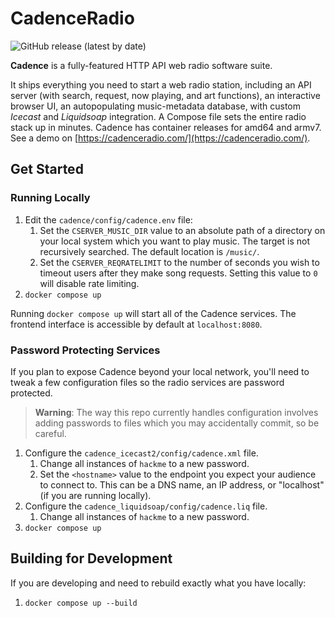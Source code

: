 
# CadenceRadio
![GitHub release (latest by date)](https://img.shields.io/github/v/release/kenellorando/cadence?style=flat-square)

**Cadence** is a fully-featured HTTP API web radio software suite.

It ships everything you need to start a web radio station, including an API server (with search, request, now playing, and art functions), an interactive browser UI, an autopopulating music-metadata database, with custom _Icecast_ and _Liquidsoap_ integration. A Compose file sets the entire radio stack up in minutes. Cadence has container releases for amd64 and armv7. See a demo on [https://cadenceradio.com/](https://cadenceradio.com/).

## Get Started

### Running Locally

1. Edit the `cadence/config/cadence.env` file:
   1. Set the `CSERVER_MUSIC_DIR` value to an absolute path of a directory on your local system which you want to play music. The target is not recursively searched. The default location is `/music/`.
   2. Set the `CSERVER_REQRATELIMIT` to the number of seconds you wish to timeout users after they make song requests. Setting this value to `0` will disable rate limiting.
3. `docker compose up`

Running `docker compose up` will start all of the Cadence services. The frontend interface is accessible by default at `localhost:8080`.

### Password Protecting Services

If you plan to expose Cadence beyond your local network, you'll need to tweak a few configuration files so the radio services are password protected.

> **Warning**: The way this repo currently handles configuration involves adding passwords to files which you may accidentally commit, so be careful.

1. Configure the `cadence_icecast2/config/cadence.xml` file.
   1. Change all instances of `hackme` to a new password.
   2. Set the `<hostname>` value to the endpoint you expect your audience to connect to. This can be a DNS name, an IP address, or "localhost" (if you are running locally).
2. Configure the `cadence_liquidsoap/config/cadence.liq` file.
   1. Change all instances of `hackme` to a new password.
3. `docker compose up`

## Building for Development

If you are developing and need to rebuild exactly what you have locally:

1. `docker compose up --build`
